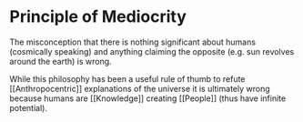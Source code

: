 # Principle of Mediocrity      

The misconception that there is nothing significant about humans (cosmically speaking) and anything claiming the opposite (e.g. sun revolves around the earth) is wrong. 

While this philosophy has been a useful rule of thumb to refute [[Anthropocentric]] explanations of the universe it is ultimately wrong because humans are [[Knowledge]] creating [[People]] (thus have infinite potential).